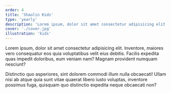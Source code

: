```yaml
---
order: 4
title: 'Shaolin Kids'
type: 'yearly'
description: 'Lorem ipsum, dolor sit amet consectetur adipisicing elit. Inventore, maiores vero consequatur'
cover: './cover.jpg'
illustration: 'kids'
---
```


Lorem ipsum, dolor sit amet consectetur adipisicing elit. Inventore, maiores vero consequatur eos quia voluptatibus velit eius debitis. Facilis expedita quas impedit doloribus, eum veniam nam? Magnam provident numquam nesciunt?

Distinctio quo asperiores, sint dolorem commodi illum nulla obcaecati! Ullam nisi ab atque quia sunt vitae quaerat libero iusto voluptas, inventore possimus fuga, quisquam quo distinctio expedita neque obcaecati non?

